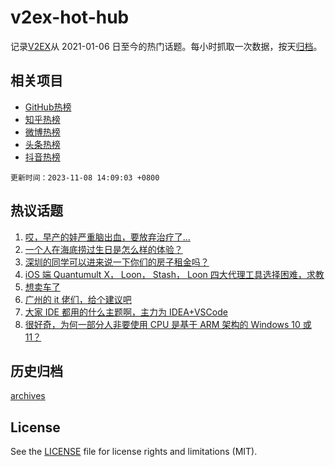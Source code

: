 # v2ex-hot-hub

 记录[V2EX](https://www.v2ex.com/)从 2021-01-06 日至今的热门话题。每小时抓取一次数据，按天[归档](archives)。
 
 ## 相关项目

- [GitHub热榜](https://github.com/snaildev/github-hot-hub)
- [知乎热榜](https://github.com/snaildev/zhihu-hot-hub)
- [微博热榜](https://github.com/snaildev/weibo-hot-hub)
- [头条热榜](https://github.com/snaildev/toutiao-hot-hub)
- [抖音热榜](https://github.com/snaildev/douyin-hot-hub)


 `更新时间：2023-11-08 14:09:03 +0800`

## 热议话题

1. [哎，早产的娃严重脑出血，要放弃治疗了...](https://www.v2ex.com/t/989504)
1. [一个人在海底捞过生日是怎么样的体验？](https://www.v2ex.com/t/989704)
1. [深圳的同学可以进来说一下你们的房子租金吗？](https://www.v2ex.com/t/989518)
1. [iOS 端 Quantumult X， Loon， Stash， Loon 四大代理工具选择困难，求教](https://www.v2ex.com/t/989650)
1. [想卖车了](https://www.v2ex.com/t/989515)
1. [广州的 it 佬们，给个建议吧](https://www.v2ex.com/t/989733)
1. [大家 IDE 都用的什么主题啊，主力为 IDEA+VSCode](https://www.v2ex.com/t/989502)
1. [很好奇，为何一部分人非要使用 CPU 是基于 ARM 架构的 Windows 10 或 11？](https://www.v2ex.com/t/989698)

## 历史归档

[archives](archives)

## License

See the [LICENSE](LICENSE) file for license rights and limitations (MIT).
